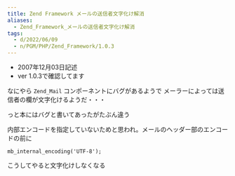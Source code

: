 ```yaml
---
title: Zend Framework メールの送信者文字化け解消
aliases:
  - Zend_Framework_メールの送信者文字化け解消
tags:
  - d/2022/06/09
  - n/PGM/PHP/Zend_Framework/1.0.3
---
```





- 2007年12月03日記述
- ver 1.0.3で確認してます


なにやら `Zend_Mail` コンポーネントにバグがあるようで
メーラーによっては送信者の欄が文字化けるようだ・・・

っと本にはバグと書いてあったがたぶん違う

内部エンコードを指定していないためと思われ。メールのヘッダー部のエンコードの前に

```php)
mb_internal_encoding('UTF-8');
```

こうしてやると文字化けしなくなる

